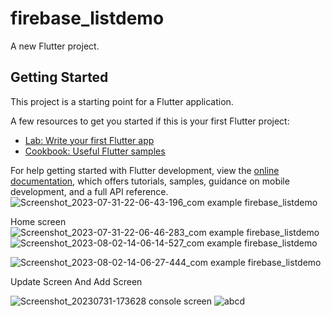 # firebase_listdemo

A new Flutter project.

## Getting Started

This project is a starting point for a Flutter application.

A few resources to get you started if this is your first Flutter project:

- [Lab: Write your first Flutter app](https://docs.flutter.dev/get-started/codelab)
- [Cookbook: Useful Flutter samples](https://docs.flutter.dev/cookbook)

For help getting started with Flutter development, view the
[online documentation](https://docs.flutter.dev/), which offers tutorials,
samples, guidance on mobile development, and a full API reference.
![Screenshot_2023-07-31-22-06-43-196_com example firebase_listdemo](https://github.com/Arjun-00/firebase_listdemo/assets/76726126/f3b507a7-e5c7-4d00-bac5-55b81e510bb8)

Home screen![Screenshot_2023-07-31-22-06-46-283_com example firebase_listdemo](https://github.com/Arjun-00/firebase_listdemo/assets/76726126/7aee6d78-baaa-460f-96e1-0e7de515a942)
![Screenshot_2023-08-02-14-06-14-527_com example firebase_listdemo](https://github.com/Arjun-00/firebase_listdemo/assets/76726126/23a6a345-a749-49ee-8886-d2e06edccb79)

![Screenshot_2023-08-02-14-06-27-444_com example firebase_listdemo](https://github.com/Arjun-00/firebase_listdemo/assets/76726126/2986ced5-7ea9-4abc-870d-962b5df9b0f3)




Update Screen And Add Screen

![Screenshot_20230731-173628](https://github.com/Arjun-00/firebase_listdemo/assets/76726126/6d33e5c5-cd3a-4608-8713-b81b68e1d510)
console screen
![abcd](https://github.com/Arjun-00/firebase_listdemo/assets/76726126/d22a293f-5a2b-490a-801f-b683dcf8c434)


